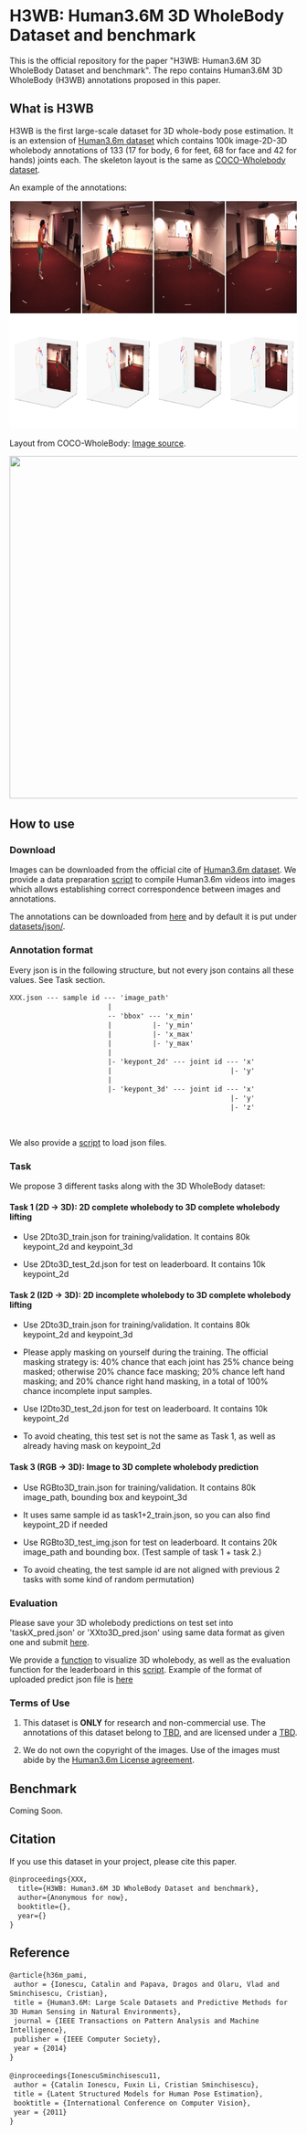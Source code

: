 # H3WB: Human3.6M 3D WholeBody Dataset and benchmark

This is the official repository for the paper "H3WB: Human3.6M 3D WholeBody Dataset and benchmark". The repo contains Human3.6M 3D WholeBody (H3WB) annotations proposed in this paper.


## What is H3WB

H3WB is the first large-scale dataset for 3D whole-body pose estimation. It is an extension of [Human3.6m dataset](http://vision.imar.ro/human3.6m/) which contains 100k image-2D-3D wholebody annotations of 133 (17 for body, 6 for feet, 68 for face and 42 for hands) joints each. The skeleton layout is the same as 
[COCO-Wholebody dataset](https://github.com/jin-s13/COCO-WholeBody).

An example of the annotations:

<img src="imgs/1.jpg" width="800" height="400">

Layout from COCO-WholeBody: [Image source](https://github.com/jin-s13/COCO-WholeBody).

<img src="imgs/Fig2_anno.png" width="600" height="600">


## How to use

### Download

Images can be downloaded from the official cite of [Human3.6m dataset](http://vision.imar.ro/human3.6m/).
We provide a data preparation [script](datasets/data_preparation.py) to compile Human3.6m videos into images which allows establishing correct correspondence between images and annotations.

The annotations can be downloaded from [here](https://drive.google.com/file/d/1O4qXYIcRuvcLXr_bMqIetpWpwTciDPER/view?usp=sharing) and by default it is put under [datasets/json/](datasets/json/).

### Annotation format
Every json is in the following structure, but not every json contains all these values. See Task section.
```
XXX.json --- sample id --- 'image_path'
                        |
                        -- 'bbox' --- 'x_min'
                        |          |- 'y_min'
                        |          |- 'x_max'
                        |          |- 'y_max'
                        |
                        |- 'keypont_2d' --- joint id --- 'x'
                        |                             |- 'y'
                        |
                        |- 'keypont_3d' --- joint id --- 'x'
                                                      |- 'y'
                                                      |- 'z'
                        
                        
```
We also provide a [script](utils/utils.py) to load json files.

### Task

We propose 3 different tasks along with the 3D WholeBody dataset:

#### Task 1 (2D &rarr; 3D): 2D complete wholebody to 3D complete wholebody lifting

 - Use 2Dto3D_train.json for training/validation. It contains 80k keypoint_2d and keypoint_3d

 - Use 2Dto3D_test_2d.json for test on leaderboard. It contains 10k keypoint_2d

#### Task 2 (I2D &rarr; 3D): 2D incomplete wholebody to 3D complete wholebody lifting

 - Use 2Dto3D_train.json for training/validation. It contains 80k keypoint_2d and keypoint_3d
 - Please apply masking on yourself during the training. The official masking strategy is: 40% chance that each joint has 25% 
chance being masked; otherwise 20% chance face masking; 20% chance left hand masking; and 20% chance right hand masking, in a 
total of 100% chance incomplete input samples.

 - Use I2Dto3D_test_2d.json for test on leaderboard. It contains 10k keypoint_2d
 - To avoid cheating, this test set is not the same as Task 1, as well as already having mask on keypoint_2d

#### Task 3 (RGB &rarr; 3D): Image to 3D complete wholebody prediction

 - Use RGBto3D_train.json for training/validation. It contains 80k image_path, bounding box and keypoint_3d
 - It uses same sample id as task1+2_train.json, so you can also find keypoint_2D if needed

 - Use RGBto3D_test_img.json for test on leaderboard. It contains 20k image_path and bounding box. (Test sample of task 1 + 
task 2.)
 - To avoid cheating, the test sample id are not aligned with previous 2 tasks with some kind of random permutation)

### Evaluation

Please save your 3D wholebody predictions on test set into 'taskX_pred.json' or 'XXto3D_pred.json' using same data format as given one and
submit [here]().

We provide a [function](utils/utils.py) to visualize 3D wholebody, as well as the evaluation function for the leaderboard in 
this [script](test_leaderboard.py). Example of the format of uploaded predict json file is [here](https://drive.google.com/file/d/1KAOMDyW8eLuwHp55LjyLaA_rZihZJ5s_/view?usp=sharing)

### Terms of Use

1. This dataset is **ONLY** for research and non-commercial use. 
   The annotations of this dataset belong to [TBD](), and are licensed under a [TBD]().

<!---
2. For commercial usage, please [contact us](mailto:wholebody3d@gmail.com?subject=Commercial%20Use).
-->

2. We do not own the copyright of the images. Use of the images must abide by the 
   [Human3.6m License agreement](http://vision.imar.ro/human3.6m/eula.php).

## Benchmark

Coming Soon.

<!---
| Method | Task | Whole | Body | Raw Face  | Nose-aligned Face | Raw Hands | Wrist-aligned Hands |
|--------|------|-------|------|-----------|-------------------|-----------|---------------------|
-->

## Citation

If you use this dataset in your project, please cite this paper.

```
@inproceedings{XXX,
  title={H3WB: Human3.6M 3D WholeBody Dataset and benchmark},
  author={Anonymous for now},
  booktitle={},    
  year={}
}
```

## Reference

```
@article{h36m_pami,
 author = {Ionescu, Catalin and Papava, Dragos and Olaru, Vlad and Sminchisescu, Cristian},
 title = {Human3.6M: Large Scale Datasets and Predictive Methods for 3D Human Sensing in Natural Environments},
 journal = {IEEE Transactions on Pattern Analysis and Machine Intelligence},
 publisher = {IEEE Computer Society},
 year = {2014}
} 
 
@inproceedings{IonescuSminchisescu11,
 author = {Catalin Ionescu, Fuxin Li, Cristian Sminchisescu},
 title = {Latent Structured Models for Human Pose Estimation},
 booktitle = {International Conference on Computer Vision},
 year = {2011}
}
```

